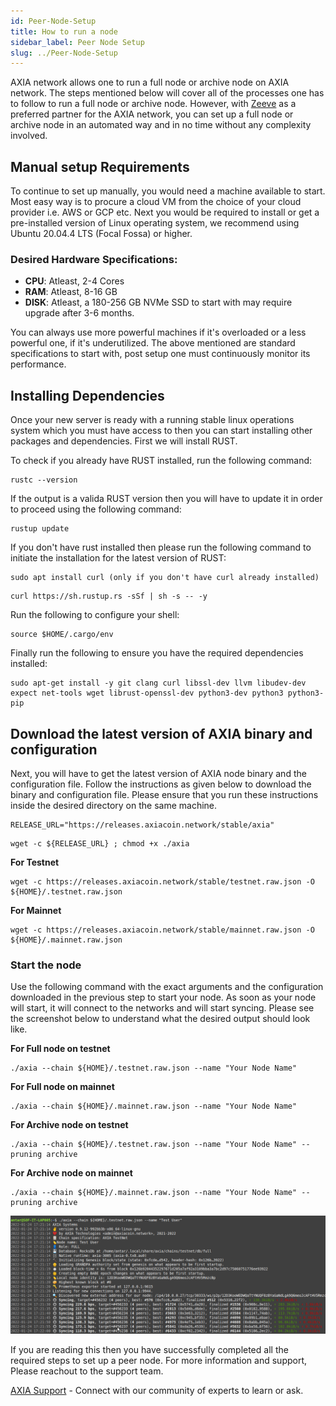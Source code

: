 ```yaml
---
id: Peer-Node-Setup
title: How to run a node
sidebar_label: Peer Node Setup
slug: ../Peer-Node-Setup
---
```


AXIA network allows one to run a full node or archive node on AXIA network. The steps mentioned below will cover all of the processes one has to follow to run a full node or archive node. However, with [Zeeve](https://www.zeeve.io) as a preferred partner for the AXIA network, you can set up a full node or archive node in an automated way and in no time without any complexity involved.

## Manual setup Requirements
To continue to set up manually, you would need a machine available to start. Most easy way is to procure a cloud VM from the choice of your cloud provider i.e. AWS or GCP etc. Next you would be required to install or get a pre-installed version of Linux operating system, we recommend using Ubuntu 20.04.4 LTS (Focal Fossa) or higher.

### Desired Hardware Specifications:
* **CPU**: Atleast, 2-4 Cores
* **RAM**: Atleast, 8-16 GB
* **DISK**: Atleast, a 180-256 GB NVMe SSD to start with may  require upgrade after 3-6 months.

You can always use more powerful machines if it's overloaded or a less powerful one, if it's underutilized. The above mentioned are standard specifications to start with, post setup one must continuously monitor its performance.

## Installing Dependencies
Once your new server is ready with a running stable linux operations system which you must have access to then you can start installing other packages and dependencies. First we will install RUST.

To check if you already have RUST installed, run the following command:
```
rustc --version
```
If the output is a valida RUST version then you will have to update it in order to proceed using the following command:
```
rustup update
```
If you don't have rust installed then please run  the following command to initiate the installation for the latest version of RUST:
```
sudo apt install curl (only if you don't have curl already installed)
```
```
curl https://sh.rustup.rs -sSf | sh -s -- -y
```
Run the following to configure your shell:
```
source $HOME/.cargo/env
```
Finally run the following to ensure you have the required dependencies installed:
```
sudo apt-get install -y git clang curl libssl-dev llvm libudev-dev expect net-tools wget librust-openssl-dev python3-dev python3 python3-pip
```
## Download the latest version of AXIA binary and configuration

Next, you will have to get the latest version of AXIA node binary and the configuration file. Follow the instructions as given below to download the binary and configuration file. Please ensure that you run these instructions inside the desired directory on the same machine.
```
RELEASE_URL="https://releases.axiacoin.network/stable/axia"
```
```
wget -c ${RELEASE_URL} ; chmod +x ./axia
```
**For Testnet**
```
wget -c https://releases.axiacoin.network/stable/testnet.raw.json -O ${HOME}/.testnet.raw.json
```
**For Mainnet**
```
wget -c https://releases.axiacoin.network/stable/mainnet.raw.json -O ${HOME}/.mainnet.raw.json
```

### Start the node
Use the following command with the exact arguments and the configuration downloaded in the previous step to start your node. As soon as your node will start, it will connect to the networks and will start syncing. Please see the screenshot below to understand what the desired output should look like.

**For Full node on testnet**

```
./axia --chain ${HOME}/.testnet.raw.json --name "Your Node Name"
```
**For Full node on mainnet**
```
./axia --chain ${HOME}/.mainnet.raw.json --name "Your Node Name"
```
**For Archive node on testnet**
```
./axia --chain ${HOME}/.testnet.raw.json --name "Your Node Name" --pruning archive
```

**For Archive node on mainnet**
```
./axia --chain ${HOME}/.mainnet.raw.json --name "Your Node Name" --pruning archive
```

![peernode](../assets/peernode/peer_node_setup.png)

If you are reading this then you have successfully completed all the required steps to set up a peer node. For more information and support, Please reachout to the support team.


[AXIA Support](https://discord.gg/axianetwork) - Connect with our community of experts to learn or ask.
